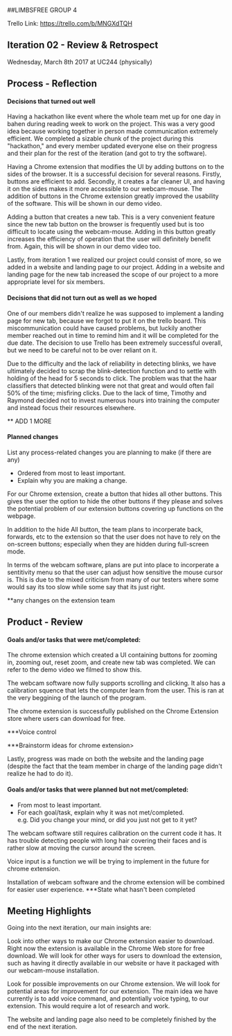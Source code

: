  ##LIMBSFREE GROUP 4

Trello Link: https://trello.com/b/MNGXdTQH

## Iteration 02 - Review & Retrospect

 Wednesday, March 8th 2017 at UC244 (physically)

## Process - Reflection

#### Decisions that turned out well

Having a hackathon like event where the whole team met up for one day in bahen during reading week to work on the project. This was a very good idea because working together in person made communication extremely efficient. We completed a sizable chunk of the project during this "hackathon," and every member updated everyone else on their progress and their plan for the rest of the iteration (and got to try the software).

Having a Chrome extension that modifies the UI by adding buttons on to the sides of the browser. It is a successful decision for several reasons. Firstly, buttons are efficient to add. Secondly, it creates a far cleaner UI, and having it on the sides makes it more accessible to our webcam-mouse. The addition of buttons in the Chrome extension greatly improved the usability of the software. This will be shown in our demo video.

Adding a button that creates a new tab. This is a very convenient feature since the new tab button on the browser is frequently used but is too difficult to locate using the webcam-mouse. Adding in this button greatly increases the efficiency of operation that the user will definitely benefit from. Again, this will be shown in our demo video too. 

Lastly, from iteration 1 we realized our project could consist of more, so we added in a website and landing page to our project. Adding in a website and landing page for the new tab increased the scope of our project to a more appropriate level for six members. 

#### Decisions that did not turn out as well as we hoped

One of our members didn't realize he was supposed to implement a landing page for new tab, because we forgot to put it on the trello board. This miscommunication could have caused problems, but luckily another member reached out in time to remind him and it will be completed for the due date. The decision to use Trello has been extremely successful overall, but we need to be careful not to be over reliant on it.

Due to the difficulty and the lack of reliability in detecting blinks, we have ultimately decided to scrap the blink-detection function and to settle with holding of the head for 5 seconds to click. The problem was that the haar classifiers that detected blinking were not that great and would often fail 50% of the time; misfiring clicks. Due to the lack of time, Timothy and Raymond decided not to invest numerous hours into training the computer and instead focus their resources elsewhere. 

** ADD 1 MORE



#### Planned changes

List any process-related changes you are planning to make (if there are any)

 * Ordered from most to least important.
 * Explain why you are making a change.

For our Chrome extension, create a button that hides all other buttons. This gives the user the option to hide the other buttons if they please and solves the potential problem of our extension buttons covering up functions on the webpage. 

In addition to the hide All button, the team plans to incorperate back, forwards, etc to the extension so that the user does not have to rely on the on-screen buttons; especially when they are hidden during full-screen mode. 

In terms of the webcam software, plans are put into place to incorperate a sentitivity menu so that the user can adjust how sensitive the mouse cursor is. This is due to the mixed criticism from many of our testers where some would say its too slow while some say that its just right. 


**any changes on the extension team

## Product - Review

#### Goals and/or tasks that were met/completed:

The chrome extension which created a UI containing buttons for zooming in, zooming out, reset zoom, and create new tab was completed. We can refer to the demo video we filmed to show this. 

The webcam software now fully supports scrolling and clicking. It also has a calibration squence that lets the computer learn from the user. This is ran at the very beggining of the launch of the program. 

The chrome extension is successfully published on the Chrome Extension store where users can download for free.

***Voice control

***Brainstorm ideas for chrome extension>

Lastly, progress was made on both the website and the landing page (despite the fact that the team member in charge of the landing page didn't realize he had to do it). 

#### Goals and/or tasks that were planned but not met/completed:

 * From most to least important.
 * For each goal/task, explain why it was not met/completed.      
   e.g. Did you change your mind, or did you just not get to it yet?
   
The webcam software still requires calibration on the current code it has. It has trouble detecting people with long hair covering their faces and is rather slow at moving the cursor around the screen. 

Voice input is a function we will be trying to implement in the future for chrome extension.

Installation of webcam software and the chrome extension will be combined for easier user experience.
***State what hasn't been completed

## Meeting Highlights

Going into the next iteration, our main insights are:

Look into other ways to make our Chrome extension easier to download. Right now the extension is available in the Chrome Web store for free download. We will look for other ways for users to download the extension, such as having it directly available in our website or have it packaged with our webcam-mouse installation.

Look for possible improvements on our Chrome extension. We will look for potential areas for improvement for our extension. The main idea we have currently is to add voice command, and potentially voice typing, to our extension. This would require a lot of research and work.

The website and landing page also need to be completely finished by the end of the next iteration. 





